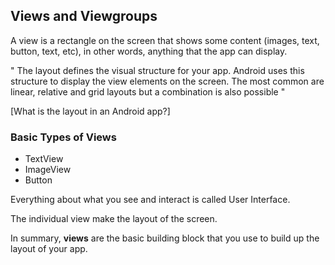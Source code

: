 ## **Views and Viewgroups**

A view is a rectangle on the screen that shows some content \(images, text, button, text, etc\), in other words, anything that the app can display.

" The layout defines the visual structure for your app. Android uses this structure to display the view elements on the screen. The most common are linear, relative and grid layouts but a combination is also possible "

\[What is the layout in an Android app?\]

### Basic Types of Views

* TextView
* ImageView
* Button 

Everything about what you see and interact is called User Interface.

The individual view make the layout of the screen.

In summary, **views** are the basic building block that you use to build up the layout of your app.

